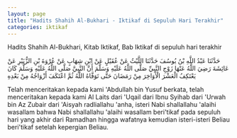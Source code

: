 ```yaml
---
layout: page
title: "Hadits Shahih Al-Bukhari - Iktikaf di Sepuluh Hari Terakhir"
categories: iktikaf
---
```


Hadits Shahih Al-Bukhari, Kitab Iktikaf, Bab Iktikaf di sepuluh hari terakhir

<p class="arab">
حَدَّثَنَا عَبْدُ اللَّهِ بْنُ يُوسُفَ حَدَّثَنَا اللَّيْثُ عَنْ عُقَيْلٍ عَنْ ابْنِ شِهَابٍ عَنْ عُرْوَةَ بْنِ الزُّبَيْرِ عَنْ عَائِشَةَ رَضِيَ اللَّهُ عَنْهَا زَوْجِ النَّبِيِّ صَلَّى اللَّهُ عَلَيْهِ وَسَلَّمَ أَنَّ النَّبِيَّ صَلَّى اللَّهُ عَلَيْهِ وَسَلَّمَ كَانَ يَعْتَكِفُ الْعَشْرَ الْأَوَاخِرَ مِنْ رَمَضَانَ حَتَّى تَوَفَّاهُ اللَّهُ ثُمَّ اعْتَكَفَ أَزْوَاجُهُ مِنْ بَعْدِهِ
</p>

Telah menceritakan kepada kami 'Abdullah bin Yusuf berkata, telah menceritakan kepada kami Al Laits dari 'Uqail dari Ibnu Syihab dari 'Urwah bin Az Zubair dari 'Aisyah radliallahu 'anha, isteri Nabi shallallahu 'alaihi wasallam bahwa Nabi shallallahu 'alaihi wasallam beri'tikaf pada sepuluh hari yang akhir dari Ramadhan hingga wafatnya kemudian isteri-isteri Beliau beri'tikaf setelah kepergian Beliau.

<!-- https://www.hadits.id/hadits/bukhari/1886 -->